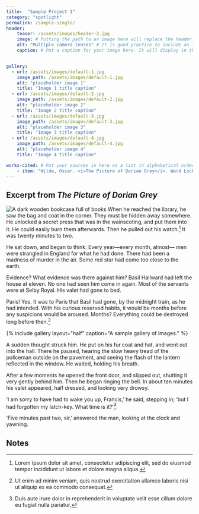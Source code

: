 ```yaml
---
title:  "Sample Project 1"
category: "spotlight"
permalink: /sample-single/
header:
    teaser: /assets/images/header-2.jpg
    image: # Putting the path to an image here will replace the header image.
    alt: "Multiple camera lenses" # It is good practice to include an image desription as alt text.
    caption: # Put a caption for your image here. It will display in the bottom right corner of the image.


gallery:
  - url: /assets/images/default-1.jpg
    image_path: /assets/images/default-1.jpg
    alt: "placeholder image 1"
    title: "Image 1 title caption"
  - url: /assets/images/default-2.jpg
    image_path: /assets/images/default-2.jpg
    alt: "placeholder image 2"
    title: "Image 2 title caption"
  - url: /assets/images/default-3.jpg
    image_path: /assets/images/default-3.jpg
    alt: "placeholder image 3"
    title: "Image 3 title caption"
  - url: /assets/images/default-4.jpg
    image_path: /assets/images/default-4.jpg
    alt: "placeholder image 4"
    title: "Image 4 title caption"

works-cited: # Put your sources in here as a list in alphabetical order, each item should be in quotations, add italics using html tags <i></i>
    - item: "Wilde, Oscar. <i>The Picture of Dorian Grey</i>. Ward Lock & Co., 1891, https://en.wikisource.org/wiki/The_Picture_of_Dorian_Gray_(1891)."
---
```


## Excerpt from *The Picture of Dorian Grey*

<img src="/ds-project/assets/images/default-4.jpg" alt="A dark wooden bookcase full of books" class="align-right" style="max-width: 400px; object-fit: contain;"> When he reached the library, he saw the bag and coat
in the corner. They must be hidden away somewhere. He
unlocked a secret press that was in the wainscoting, and
put them into it. He could easily burn them afterwards.
Then he pulled out his watch.[^1] It was twenty minutes to
two.

He sat down, and began to think. Every year—every
month, almost— men were strangled in England for what
he had done. There had been a madness of murder in the
air. Some red star had come too close to the earth.

Evidence? What evidence was there against him? Basil
Hallward had left the house at eleven. No one had seen
him come in again. Most of the servants were at Selby
Royal. His valet had gone to bed.

Paris! Yes. It was to Paris that Basil had gone, by the
midnight train, as he had intended. With his curious
reserved habits, it would be months before any suspicions
would be aroused. Months? Everything could be
destroyed long before then.[^2]

{% include gallery layout="half" caption="A sample gallery of images." %}

A sudden thought struck him. He put on his fur coat
and hat, and went out into the hall. There he paused,
hearing the slow heavy tread of the policeman outside on
the pavement, and seeing the flash of the lantern reflected
in the window. He waited, holding his breath. 

After a few moments he opened the front door, and
slipped out, shutting it very gently behind him. Then he
began ringing the bell. In about ten minutes his valet
appeared, half dressed, and looking very drowsy.

‘I am sorry to have had to wake you up, Francis,’ he
said, stepping in; ‘but I had forgotten my latch-key. What
time is it?’[^3]

‘Five minutes past two, sir,’ answered the man, looking
at the clock and yawning.


## Notes

[^1]: Lorem ipsum dolor sit amet, consectetur adipiscing elit, sed do eiusmod tempor incididunt ut labore et dolore magna aliqua.
[^2]: Ut enim ad minim veniam, quis nostrud exercitation ullamco laboris nisi ut aliquip ex ea commodo consequat. 
[^3]: Duis aute irure dolor in reprehenderit in voluptate velit esse cillum dolore eu fugiat nulla pariatur.
